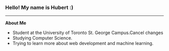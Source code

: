### Hello! My name is Hubert :)
***
**About Me**
- Student at the University of Toronto St. George Campus.Cancel changes
- Studying Computer Science.
- Trying to learn more about web development and machine learning.

<!--
**Aumisom/Aumisom** is a ✨ _special_ ✨ repository because its `README.md` (this file) appears on your GitHub profile.

Here are some ideas to get you started:

- 🔭 I’m currently working on ...
- 🌱 I’m currently learning ...
- 👯 I’m looking to collaborate on ...
- 🤔 I’m looking for help with ...
- 💬 Ask me about ...
- 📫 How to reach me: ...
- 😄 Pronouns: ...
- ⚡ Fun fact: ...
-->
